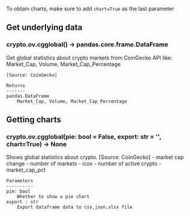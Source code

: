 To obtain charts, make sure to add `chart=True` as the last parameter

## Get underlying data 
### crypto.ov.cgglobal() -> pandas.core.frame.DataFrame

Get global statistics about crypto markets from CoinGecko API like:
        Market_Cap, Volume, Market_Cap_Percentage

    [Source: CoinGecko]

    Returns
    -------
    pandas.DataFrame
        Market_Cap, Volume, Market_Cap_Percentage

## Getting charts 
### crypto.ov.cgglobal(pie: bool = False, export: str = '', chart=True) -> None

Shows global statistics about crypto. [Source: CoinGecko]
        - market cap change
        - number of markets
        - icos
        - number of active crypto
        - market_cap_pct

    Parameters
    ----------
    pie: bool
        Whether to show a pie chart
    export : str
        Export dataframe data to csv,json,xlsx file

